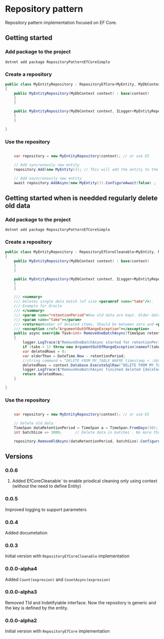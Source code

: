 # Repository pattern

Repository pattern implementation focused on EF Core.

## Getting started

### Add package to the project
```
dotnet add package RepositoryPatternEfCoreSimple
```

### Create a repository
```csharp
public class MyEntityRepository : RepositoryEfCore<MyEntity, MyDbContext>
{
	public MyEntityRepository(MyDbContext context) : base(context)
	{
	}

    public MyEntityRepository(MyDbContext context, ILogger<MyEntityRepository> logger) : base(context, logger)
    {
    }

}
```

### Use the repository
```csharp

	var repository = new MyEntityRepository(context); // or use DI

	// Add syncronously new entity
	repository.Add(new MyEntity());	// This will add the entity to the context and saves the changes

	// Add asyncronously new entity
	await repository.AddAsync(new MyEntity()).ConfigureAwait(false) ;	// This will add the entity to the context and saves the changes asyncronously

```


## Getting started when is needded regularly delete old data


### Add package to the project
```
dotnet add package RepositoryPatternEfCoreSimple
```

### Create a repository
```csharp
public class MyEntityRepository : RepositoryEfCoreCleanable<MyEntity, MyDbContext>
{
	public MyEntityRepository(MyDbContext context) : base(context)
	{
	}

    public MyEntityRepository(MyDbContext context, ILogger<MyEntityRepository> logger) : base(context, logger)
    {
    }

    /// <summary>
    /// Deletes single data batch (of size <paramref name="take"/>). 
    /// Example for Oracle
    /// </summary>
    /// <param name="retentionPeriod">How old data are kept. Older data are deleted</param>
    /// <param name="take"></param>
    /// <returns>Number of deleted items. Should be between zero and <paramref name="take"/></returns>
    /// <exception cref="ArgumentOutOfRangeException"></exception>
    public async override Task<int> RemoveOneBatchAsync(TimeSpan retentionPeriod, int take)
    {
        logger.LogTrace($"RemoveOneBatchAsync started for retentionPeriod {retentionPeriod} and take {take}");
        if (take < 1) throw new ArgumentOutOfRangeException(nameof(take));
        var deletedRows = 0;
        var olderThan = DateTime.Now - retentionPeriod;
        //string command = "DELETE FROM MY_TABLE WHERE timestamp < :date"; // replace MY_TABLE by your table name
        deletedRows = context.Database.ExecuteSqlRaw("DELETE FROM MY_TABLE where ROWNUM <= {0} and  timestamp < {1}", take, olderThan);
        logger.LogTrace($"RemoveOneBatchAsync finished deleted {deletedRows} for retentionPeriod {retentionPeriod} and take {take}");
        return deletedRows;
    }

}
```

### Use the repository
```csharp

	var repository = new MyEntityRepository(context); // or use DI

	// Delete old data
    TimeSpan dataRetentionPeriod = TimeSpan a = TimeSpan.FromDays(30);      // Delete data older than 30 days
    int batchSize => 1000;      // Delete data in batches . No more tha 1000 rows are deleted in one DB transaction

    repository.RemoveOldAsync(dataRetentionPeriod, batchSize).ConfigureAwait(false);

```

## Versions

### 0.0.6
1. Added EfCoreCleanable<TDbContext>` to enable priodical cleaning only using context (without the need to define Entity)

### 0.0.5
Improved logging to support parameters

### 0.0.4
Added documetation

### 0.0.3
Initial version with `RepositoryEfCoreCleanable` implementation

### 0.0.0-alpha4
Added `Count(expresion)` and `CountAsync(expresion)`

### 0.0.0-alpha3
Removed TId and Indetifyiable interface. Now the repository is generic and the key is defined by the entity.

### 0.0.0-alpha2
Initial version with `RepositoryEfCore` implementation